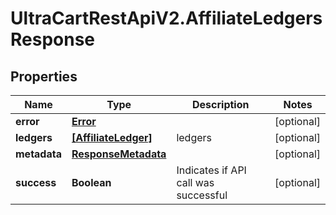 # UltraCartRestApiV2.AffiliateLedgersResponse

## Properties
Name | Type | Description | Notes
------------ | ------------- | ------------- | -------------
**error** | [**Error**](Error.md) |  | [optional] 
**ledgers** | [**[AffiliateLedger]**](AffiliateLedger.md) | ledgers | [optional] 
**metadata** | [**ResponseMetadata**](ResponseMetadata.md) |  | [optional] 
**success** | **Boolean** | Indicates if API call was successful | [optional] 


